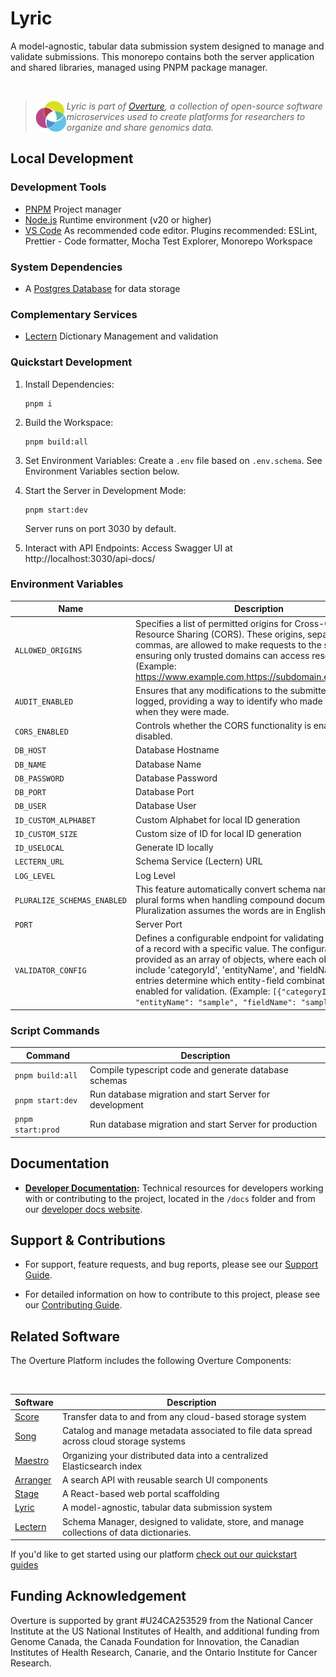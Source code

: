 # Lyric

A model-agnostic, tabular data submission system designed to manage and validate submissions. This monorepo contains both the server application and shared libraries, managed using PNPM package manager.

</br>

> <div>
> <img align="left" src="ov-logo.png" height="50"/>
> </div>
>
> _Lyric is part of [Overture](https://www.overture.bio/), a collection of open-source software microservices used to create platforms for researchers to organize and share genomics data._

## Local Development

### Development Tools

- [PNPM](https://pnpm.io/) Project manager
- [Node.js](https://nodejs.org/en) Runtime environment (v20 or higher)
- [VS Code](https://code.visualstudio.com/) As recommended code editor. Plugins recommended: ESLint, Prettier - Code formatter, Mocha Test Explorer, Monorepo Workspace

### System Dependencies

- A [Postgres Database](https://www.postgresql.org/) for data storage

### Complementary Services

- [Lectern](https://github.com/overture-stack/lectern) Dictionary Management and validation

### Quickstart Development

1. Install Dependencies:

   ```
   pnpm i
   ```

2. Build the Workspace:

   ```
   pnpm build:all
   ```

3. Set Environment Variables:
   Create a `.env` file based on `.env.schema`. See Environment Variables section below.

4. Start the Server in Development Mode:

   ```
   pnpm start:dev
   ```

   Server runs on port 3030 by default.

5. Interact with API Endpoints:
   Access Swagger UI at http://localhost:3030/api-docs/

### Environment Variables

| Name                        | Description                                                                                                                                                                                                                                                                                                                                                                                                 | Default                                |
| --------------------------- | ----------------------------------------------------------------------------------------------------------------------------------------------------------------------------------------------------------------------------------------------------------------------------------------------------------------------------------------------------------------------------------------------------------- | -------------------------------------- |
| `ALLOWED_ORIGINS`           | Specifies a list of permitted origins for Cross-Origin Resource Sharing (CORS). These origins, separated by commas, are allowed to make requests to the server, ensuring only trusted domains can access resources. (Example: https://www.example.com,https://subdomain.example.com)                                                                                                                        |                                        |
| `AUDIT_ENABLED`             | Ensures that any modifications to the submitted data are logged, providing a way to identify who made changes and when they were made.                                                                                                                                                                                                                                                                      | true                                   |
| `CORS_ENABLED`              | Controls whether the CORS functionality is enabled or disabled.                                                                                                                                                                                                                                                                                                                                             | false                                  |
| `DB_HOST`                   | Database Hostname                                                                                                                                                                                                                                                                                                                                                                                           |                                        |
| `DB_NAME`                   | Database Name                                                                                                                                                                                                                                                                                                                                                                                               |                                        |
| `DB_PASSWORD`               | Database Password                                                                                                                                                                                                                                                                                                                                                                                           |                                        |
| `DB_PORT`                   | Database Port                                                                                                                                                                                                                                                                                                                                                                                               |                                        |
| `DB_USER`                   | Database User                                                                                                                                                                                                                                                                                                                                                                                               |                                        |
| `ID_CUSTOM_ALPHABET`        | Custom Alphabet for local ID generation                                                                                                                                                                                                                                                                                                                                                                     | '0123456789ABCDEFGHIJKLMNOPQRSTUVWXYZ' |
| `ID_CUSTOM_SIZE`            | Custom size of ID for local ID generation                                                                                                                                                                                                                                                                                                                                                                   | 21                                     |
| `ID_USELOCAL`               | Generate ID locally                                                                                                                                                                                                                                                                                                                                                                                         | true                                   |
| `LECTERN_URL`               | Schema Service (Lectern) URL                                                                                                                                                                                                                                                                                                                                                                                |                                        |
| `LOG_LEVEL`                 | Log Level                                                                                                                                                                                                                                                                                                                                                                                                   | 'info'                                 |
| `PLURALIZE_SCHEMAS_ENABLED` | This feature automatically convert schema names to their plural forms when handling compound documents. Pluralization assumes the words are in English                                                                                                                                                                                                                                                      | true                                   |
| `PORT`                      | Server Port                                                                                                                                                                                                                                                                                                                                                                                                 | 3030                                   |
| `VALIDATOR_CONFIG`          | Defines a configurable endpoint for validating the existence of a record with a specific value. The configuration is provided as an array of objects, where each object must include 'categoryId', 'entityName', and 'fieldName'. These entries determine which entity-field combinations are enabled for validation. (Example: `[{"categoryId": "1", "entityName": "sample", "fieldName": "sample_id" }]`) |                                        |

### Script Commands

| Command           | Description                                             |
| ----------------- | ------------------------------------------------------- |
| `pnpm build:all`  | Compile typescript code and generate database schemas   |
| `pnpm start:dev`  | Run database migration and start Server for development |
| `pnpm start:prod` | Run database migration and start Server for production  |

## Documentation

- **[Developer Documentation](https://docs.overture.bio/docs/under-development/lyric/):** Technical resources for developers working with or contributing to the project, located in the `/docs` folder and from our [developer docs website](https://docs.overture.bio/docs/under-development/lyric/).

## Support & Contributions

- For support, feature requests, and bug reports, please see our [Support Guide](https://docs.overture.bio/community/support).

- For detailed information on how to contribute to this project, please see our [Contributing Guide](https://docs.overture.bio/docs/contribution).

## Related Software

The Overture Platform includes the following Overture Components:

</br>

| Software                                                | Description                                                                               |
| ------------------------------------------------------- | ----------------------------------------------------------------------------------------- |
| [Score](https://github.com/overture-stack/score/)       | Transfer data to and from any cloud-based storage system                                  |
| [Song](https://github.com/overture-stack/song/)         | Catalog and manage metadata associated to file data spread across cloud storage systems   |
| [Maestro](https://github.com/overture-stack/maestro/)   | Organizing your distributed data into a centralized Elasticsearch index                   |
| [Arranger](https://github.com/overture-stack/arranger/) | A search API with reusable search UI components                                           |
| [Stage](https://github.com/overture-stack/stage)        | A React-based web portal scaffolding                                                      |
| [Lyric](https://github.com/overture-stack/lyric)        | A model-agnostic, tabular data submission system                                          |
| [Lectern](https://github.com/overture-stack/lectern)    | Schema Manager, designed to validate, store, and manage collections of data dictionaries. |

If you'd like to get started using our platform [check out our quickstart guides](https://docs.overture.bio/guides/getting-started)

## Funding Acknowledgement

Overture is supported by grant #U24CA253529 from the National Cancer Institute at the US National Institutes of Health, and additional funding from Genome Canada, the Canada Foundation for Innovation, the Canadian Institutes of Health Research, Canarie, and the Ontario Institute for Cancer Research.
